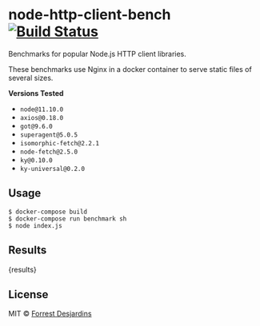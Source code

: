 # node-http-client-bench [![Build Status][travis-image]][travis-url]

Benchmarks for popular Node.js HTTP client libraries.

These benchmarks use Nginx in a docker container to serve static files of several sizes.

**Versions Tested**

- `node@11.10.0`
- `axios@0.18.0`
- `got@9.6.0`
- `superagent@5.0.5`
- `isomorphic-fetch@2.2.1`
- `node-fetch@2.5.0`
- `ky@0.10.0`
- `ky-universal@0.2.0`

## Usage

```
$ docker-compose build
$ docker-compose run benchmark sh
$ node index.js
```

## Results

{results}

## License

MIT © [Forrest Desjardins](https://github.com/fdesjardins)

[travis-url]: https://travis-ci.org/fdesjardins/node-http-client-bench
[travis-image]: https://img.shields.io/travis/fdesjardins/node-http-client-bench.svg?style=flat
